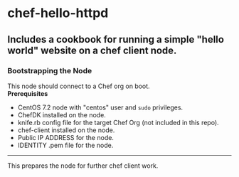 # chef-hello-httpd
Includes a cookbook for running a simple "hello world" website on a chef client node.
---
### Bootstrapping the Node
This node should connect to a Chef org on boot.  
**Prerequisites**
* CentOS 7.2 node with "centos" user and `sudo` privileges.
* ChefDK installed on the node. 
* knife.rb config file for the target Chef Org (not included in this repo).
* chef-client installed on the node.
* Public IP ADDRESS for the node. 
* IDENTITY .pem file for the node.  
---
This prepares the node for further chef client work. 
